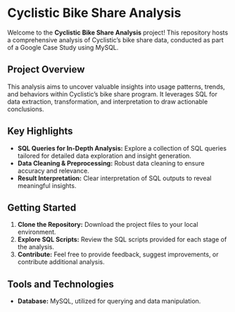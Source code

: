 # Cyclistic Bike Share Analysis

Welcome to the **Cyclistic Bike Share Analysis** project! This repository hosts a comprehensive analysis of Cyclistic’s bike share data, conducted as part of a Google Case Study using MySQL.

## Project Overview

This analysis aims to uncover valuable insights into usage patterns, trends, and behaviors within Cyclistic’s bike share program. It leverages SQL for data extraction, transformation, and interpretation to draw actionable conclusions.

## Key Highlights

- **SQL Queries for In-Depth Analysis:** Explore a collection of SQL queries tailored for detailed data exploration and insight generation.
- **Data Cleaning & Preprocessing:** Robust data cleaning to ensure accuracy and relevance.
- **Result Interpretation:** Clear interpretation of SQL outputs to reveal meaningful insights.

## Getting Started

1. **Clone the Repository:** Download the project files to your local environment.
2. **Explore SQL Scripts:** Review the SQL scripts provided for each stage of the analysis.
3. **Contribute:** Feel free to provide feedback, suggest improvements, or contribute additional analysis.

## Tools and Technologies

- **Database:** MySQL, utilized for querying and data manipulation.

